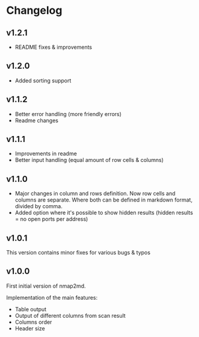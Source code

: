 Changelog
=========

## v1.2.1

* README fixes & improvements

## v1.2.0

* Added sorting support

## v1.1.2

* Better error handling (more friendly errors)
* Readme changes

## v1.1.1

* Improvements in readme
* Better input handling (equal amount of row cells & columns) 

## v1.1.0

* Major changes in column and rows definition. Now row cells and columns are separate. Where both can be defined in markdown format, divided by comma.
* Added option where it's possible to show hidden results (hidden results = no open ports per address)

## v1.0.1

This version contains minor fixes for various bugs & typos

## v1.0.0

First initial version of nmap2md.

Implementation of the main features:

* Table output
* Output of different columns from scan result
* Columns order
* Header size
